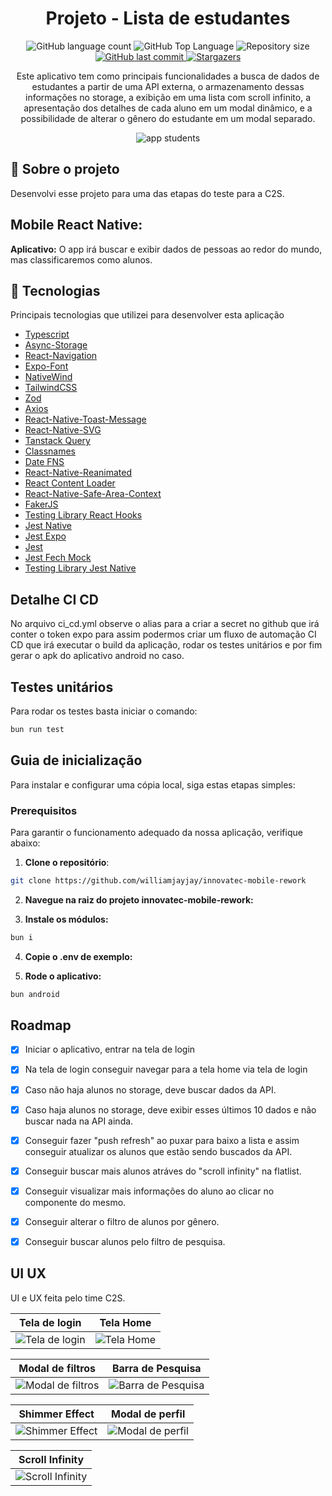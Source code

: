 <h1 align="center">Projeto - Lista de estudantes</h1>

<p align="center">
  <img alt="GitHub language count" src="https://img.shields.io/github/languages/count/williamjayjay/innovatec-mobile-rework">

  <img alt="GitHub Top Language" src="https://img.shields.io/github/languages/top/williamjayjay/innovatec-mobile-rework" />

  <img alt="Repository size" src="https://img.shields.io/github/repo-size/williamjayjay/innovatec-mobile-rework">
  
  <a href="https://github.com/williamjayjay/Github-Blog/commits/master">
    <img alt="GitHub last commit" src="https://img.shields.io/github/last-commit/williamjayjay/innovatec-mobile-rework">
  </a>
    
   <a href="https://github.com/williamjayjay/innovatec-mobile-rework/stargazers">
    <img alt="Stargazers" src="https://img.shields.io/github/stars/williamjayjay/innovatec-mobile-rework?style=social">
  </a>
</p>

<p align="center"><p align="center">
Este aplicativo tem como principais funcionalidades a busca de dados de estudantes a partir de uma API externa, o armazenamento dessas informações no storage, a exibição em uma lista com scroll infinito, a apresentação dos detalhes de cada aluno em um modal dinâmico, e a possibilidade de alterar o gênero do estudante em um modal separado.</p>

<p align="center">
<img alt="app students" src=".github/assets/cover.png" />
</p>

## 🥶 Sobre o projeto

Desenvolvi esse projeto para uma das etapas do teste para a C2S.

## Mobile React Native:

**Aplicativo:** O app irá buscar e exibir dados de pessoas ao redor do mundo, mas classificaremos como alunos.

## 🚀 Tecnologias

Principais tecnologias que utilizei para desenvolver esta aplicação

- [Typescript](https://www.typescriptlang.org/)
- [Async-Storage](https://docs.expo.dev/versions/latest/sdk/async-storage/)
- [React-Navigation](https://reactnavigation.org/)
- [Expo-Font](https://docs.expo.dev/versions/latest/sdk/font/)
- [NativeWind](https://www.nativewind.dev/quick-starts/expo)
- [TailwindCSS](https://www.nativewind.dev/)
- [Zod](https://zod.dev/)
- [Axios](https://axios-http.com/docs/intro)
- [React-Native-Toast-Message](https://www.npmjs.com/package/react-native-toast-message)
- [React-Native-SVG](https://docs.expo.dev/versions/latest/sdk/svg/)
- [Tanstack Query](https://tanstack.com/query/latest/docs/framework/react/overview)
- [Classnames](https://www.npmjs.com/package/classnames)
- [Date FNS](https://date-fns.org/docs/Getting-Started)
- [React-Native-Reanimated](https://docs.swmansion.com/react-native-reanimated/)
- [React Content Loader](https://github.com/danilowoz/react-content-loader)
- [React-Native-Safe-Area-Context](https://docs.expo.dev/versions/latest/sdk/safe-area-context/)
- [FakerJS](https://fakerjs.dev/)
- [Testing Library React Hooks](https://react-hooks-testing-library.com/installation)
- [Jest Native](https://testing-library.com/docs/ecosystem-jest-native/)
- [Jest Expo]()
- [Jest]()
- [Jest Fech Mock]()
- [Testing Library Jest Native]()

## Detalhe CI CD

No arquivo ci_cd.yml observe o alias para a criar a secret no github que irá conter o token expo para assim podermos criar um fluxo de automação CI CD que irá executar o build da aplicação, rodar os testes unitários e por fim gerar o apk do aplicativo android no caso. 

## Testes unitários

Para rodar os testes basta iniciar o comando:
  ```sh
  bun run test
  ```

## Guia de inicialização

Para instalar e configurar uma cópia local, siga estas etapas simples:

### Prerequisitos

Para garantir o funcionamento adequado da nossa aplicação, verifique abaixo:

1. **Clone o repositório**:
  ```sh
  git clone https://github.com/williamjayjay/innovatec-mobile-rework
  ```

2. **Navegue na raiz do projeto innovatec-mobile-rework:**

3. **Instale os módulos:**
  ```sh
  bun i
  ```

4. **Copie o .env de exemplo:** 

5. **Rode o aplicativo:**
  ```sh
  bun android
  ```

## Roadmap

- [x] Iniciar o aplicativo, entrar na tela de login

- [x] Na tela de login conseguir navegar para a tela home via tela de login

- [x] Caso não haja alunos no storage, deve buscar dados da API.

- [x] Caso haja alunos no storage, deve exibir esses últimos 10 dados e não buscar nada na API ainda.

- [x] Conseguir fazer "push refresh" ao puxar para baixo a lista e assim conseguir atualizar os alunos que estão sendo buscados da API.

- [x] Conseguir buscar mais alunos atráves do "scroll infinity" na flatlist.

- [x] Conseguir visualizar mais informações do aluno ao clicar no componente do mesmo.

- [x] Conseguir alterar o filtro de alunos por gênero.

- [x] Conseguir buscar alunos pelo filtro de pesquisa.

<!-- --------------------- -->
## UI UX
UI e UX feita pelo time C2S.

| Tela de login | Tela Home |
|:-------------------------:|:-------------------------:|
| ![Tela de login](.github/assets/tela_login.PNG) | ![Tela Home](.github/assets/tela_home.PNG) |

| Modal de filtros | Barra de Pesquisa |
|:-------------------------:|:-------------------------:|
| ![Modal de filtros](.github/assets/modal_filtros.PNG) | ![Barra de Pesquisa](.github/assets/barra_pesquisa.PNG) |

| Shimmer Effect | Modal de perfil |
|:-------------------------:|:-------------------------:|
| ![Shimmer Effect](.github/assets/shimmer_effect.PNG) | ![Modal de perfil](.github/assets/modal_perfil.PNG) |

| Scroll Infinity |
|:-------------------------:|
| ![Scroll Infinity](.github/assets/scroll_infinity.PNG) |
